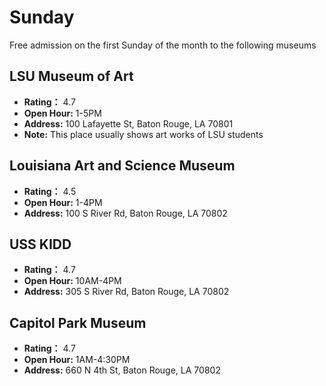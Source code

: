 # Sunday 
Free admission on the first Sunday of the month to the following museums
## LSU Museum of Art
* **Rating：** 4.7
* **Open Hour:** 1-5PM
* **Address:** 100 Lafayette St, Baton Rouge, LA 70801
* **Note:** This place usually shows art works of LSU students
## Louisiana Art and Science Museum
* **Rating：** 4.5
* **Open Hour:** 1-4PM
* **Address:** 100 S River Rd, Baton Rouge, LA 70802
## USS KIDD
* **Rating：** 4.7
* **Open Hour:** 10AM-4PM
* **Address:** 305 S River Rd, Baton Rouge, LA 70802
## Capitol Park Museum
* **Rating：** 4.7
* **Open Hour:** 1AM-4:30PM
* **Address:** 660 N 4th St, Baton Rouge, LA 70802
